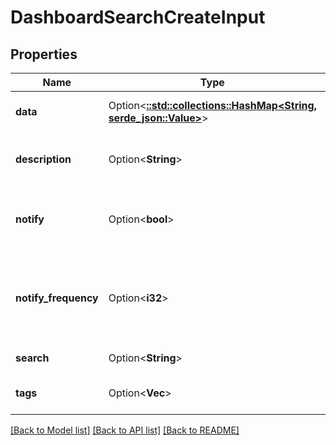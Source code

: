 # DashboardSearchCreateInput

## Properties

Name | Type | Description | Notes
------------ | ------------- | ------------- | -------------
**data** | Option<[**::std::collections::HashMap<String, serde_json::Value>**](serde_json::Value.md)> | UI supplied JSON object | [optional]
**description** | Option<**String**> | Description of query (max 64 chars) | [optional]
**notify** | Option<**bool**> | Are notifications generated from this search | [optional]
**notify_frequency** | Option<**i32**> | Frequency of notification in seconds. One of 300, 3600, or 86400. | [optional]
**search** | Option<**String**> | Search query to run | [optional]
**tags** | Option<**Vec<String>**> | User supplied tags | [optional]

[[Back to Model list]](../README.md#documentation-for-models) [[Back to API list]](../README.md#documentation-for-api-endpoints) [[Back to README]](../README.md)


